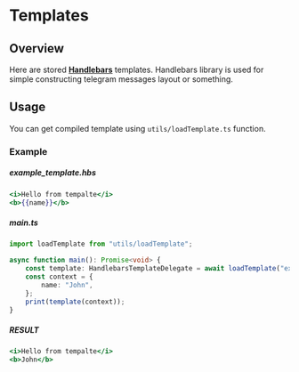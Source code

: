 # Templates
## Overview
Here are stored [__Handlebars__](https://handlebarsjs.com/) templates. Handlebars library is used for simple 
constructing telegram messages layout or something.

## Usage
You can get compiled template using ```utils/loadTemplate.ts``` function.
### Example

##### example_template.hbs
```handlebars
<i>Hello from tempalte</i>
<b>{{name}}</b>
```

##### main.ts
```typescript
import loadTemplate from "utils/loadTemplate";

async function main(): Promise<void> {
    const template: HandlebarsTemplateDelegate = await loadTemplate("example_template");
    const context = {
        name: "John",
    };
    print(template(context));
}
```
##### RESULT
```handlebars
<i>Hello from tempalte</i>
<b>John</b>
```